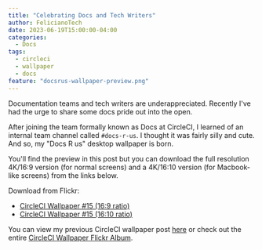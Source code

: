 ```yaml
---
title: "Celebrating Docs and Tech Writers"
author: FelicianoTech
date: 2023-06-19T15:00:00-04:00
categories:
  - Docs
tags:
  - circleci
  - wallpaper
  - docs
feature: "docsrus-wallpaper-preview.png"
---
```


Documentation teams and tech writers are underappreciated.
Recently I've had the urge to share some docs pride out into the open.

After joining the team formally known as Docs at CircleCI, I learned of an internal team channel called `#docs-r-us`.
I thought it was fairly silly and cute.
And so, my "Docs R us" desktop wallpaper is born.

You'll find the preview in this post but you can download the full resolution 4K/16:9 version (for normal screens) and a 4K/16:10 version (for Macbook-like screens) from the links below.

<!--more-->

Download from Flickr:

- [CircleCI Wallpaper #15 (16:9 ratio)][flickr-16by9]
- [CircleCI Wallpaper #15 (16:10 ratio)][flickr-16by10]

You can view my previous CircleCI wallpaper post [here][previous-wallpaper] or check out the entire [CircleCI Wallpaper Flickr Album][flickr-album].



[flickr-16by9]: https://www.flickr.com/photos/felicianotech/52986709396/in/album-72157676786348813/
[flickr-16by10]: https://www.flickr.com/photos/felicianotech/52987174838/in/album-72157676786348813//
[previous-wallpaper]: https://www.feliciano.tech/blog/circleci-wallpaper-14-pacman/
[flickr-album]: https://www.flickr.com/photos/felicianotech/albums/72157676786348813
